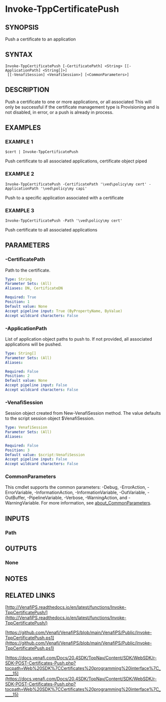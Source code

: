 # Invoke-TppCertificatePush

## SYNOPSIS
Push a certificate to an application

## SYNTAX

```
Invoke-TppCertificatePush [-CertificatePath] <String> [[-ApplicationPath] <String[]>]
 [[-VenafiSession] <VenafiSession>] [<CommonParameters>]
```

## DESCRIPTION
Push a certificate to one or more applications, or all associated
This will only be successful if the certificate management type is Provisioning and is not disabled, in error, or a push is already in process.

## EXAMPLES

### EXAMPLE 1
```
$cert | Invoke-TppCertificatePush
```

Push certificate to all associated applications, certificate object piped

### EXAMPLE 2
```
Invoke-TppCertificatePush -CertificatePath '\ved\policy\my cert' -ApplicationPath '\ved\policy\my capi'
```

Push to a specific application associated with a certificate

### EXAMPLE 3
```
Invoke-TppCertificatePush -Path '\ved\policy\my cert'
```

Push certificate to all associated applications

## PARAMETERS

### -CertificatePath
Path to the certificate.

```yaml
Type: String
Parameter Sets: (All)
Aliases: DN, CertificateDN

Required: True
Position: 1
Default value: None
Accept pipeline input: True (ByPropertyName, ByValue)
Accept wildcard characters: False
```

### -ApplicationPath
List of application object paths to push to.
If not provided, all associated applications will be pushed.

```yaml
Type: String[]
Parameter Sets: (All)
Aliases:

Required: False
Position: 2
Default value: None
Accept pipeline input: False
Accept wildcard characters: False
```

### -VenafiSession
Session object created from New-VenafiSession method.
The value defaults to the script session object $VenafiSession.

```yaml
Type: VenafiSession
Parameter Sets: (All)
Aliases:

Required: False
Position: 3
Default value: $script:VenafiSession
Accept pipeline input: False
Accept wildcard characters: False
```

### CommonParameters
This cmdlet supports the common parameters: -Debug, -ErrorAction, -ErrorVariable, -InformationAction, -InformationVariable, -OutVariable, -OutBuffer, -PipelineVariable, -Verbose, -WarningAction, and -WarningVariable. For more information, see [about_CommonParameters](http://go.microsoft.com/fwlink/?LinkID=113216).

## INPUTS

### Path
## OUTPUTS

### None
## NOTES

## RELATED LINKS

[http://VenafiPS.readthedocs.io/en/latest/functions/Invoke-TppCertificatePush/](http://VenafiPS.readthedocs.io/en/latest/functions/Invoke-TppCertificatePush/)

[https://github.com/Venafi/VenafiPS/blob/main/VenafiPS/Public/Invoke-TppCertificatePush.ps1](https://github.com/Venafi/VenafiPS/blob/main/VenafiPS/Public/Invoke-TppCertificatePush.ps1)

[https://docs.venafi.com/Docs/20.4SDK/TopNav/Content/SDK/WebSDK/r-SDK-POST-Certificates-Push.php?tocpath=Web%20SDK%7CCertificates%20programming%20interface%7C_____15](https://docs.venafi.com/Docs/20.4SDK/TopNav/Content/SDK/WebSDK/r-SDK-POST-Certificates-Push.php?tocpath=Web%20SDK%7CCertificates%20programming%20interface%7C_____15)

